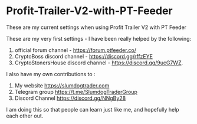 # Profit-Trailer-V2-with-PT-Feeder
These are my current settings when using Profit Trailer V2 with PT Feeder

These are my very first settings - I have been really helped by the following:

1) official forum channel - https://forum.ptfeeder.co/
2) CryptoBoss discord channel - https://discord.gg/rffzEYE 
3) CryptoStonersHouse discord channel - https://discord.gg/9ucG7WZ. 

I also have my own contributions to :
1) My website https://slumdogtrader.com
2) Telegram group https://t.me/SlumdogTraderGroup 
3) Discord Channel https://discord.gg/NNgBy28 

I am doing this so that people can learn just like me, and hopefully help each other out.
